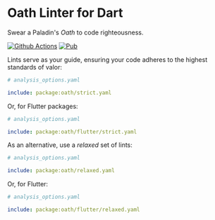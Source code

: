# Oath Linter for Dart

Swear a Paladin's _Oath_ to code righteousness.

[![Github Actions](https://github.com/matanlurey/oath.dart/actions/workflows/check.yml/badge.svg)](https://github.com/matanlurey/oath.dart/actions/workflows/check.yml)
[![Pub](https://img.shields.io/pub/v/oath)](https://pub.dev/oath)

Lints serve as your guide, ensuring your code adheres to the highest standards
of valor:

```yaml
# analysis_options.yaml

include: package:oath/strict.yaml
```

Or, for Flutter packages:

```yaml
# analysis_options.yaml

include: package:oath/flutter/strict.yaml
```

As an alternative, use a _relaxed_ set of lints:

```yaml
# analysis_options.yaml

include: package:oath/relaxed.yaml
```

Or, for Flutter:

```yaml
# analysis_options.yaml

include: package:oath/flutter/relaxed.yaml
```
